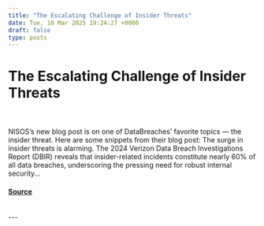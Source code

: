 ```yaml
---
title: "The Escalating Challenge of Insider Threats"
date: Tue, 18 Mar 2025 19:24:27 +0000
draft: false
type: posts
---
```

# The Escalating Challenge of Insider Threats

<br/>

<br/>
NISOS’s new blog post is on one of DataBreaches’ favorite topics — the insider threat. Here are some snippets from their blog post: The surge in insider threats is alarming. The 2024 Verizon Data Breach Investigations Report (DBIR) reveals that insider-related incidents constitute nearly 60% of all data breaches, underscoring the pressing need for robust internal security...

#### [Source](https://databreaches.net/2025/03/18/the-escalating-challenge-of-insider-threats/)

<br/>
---
